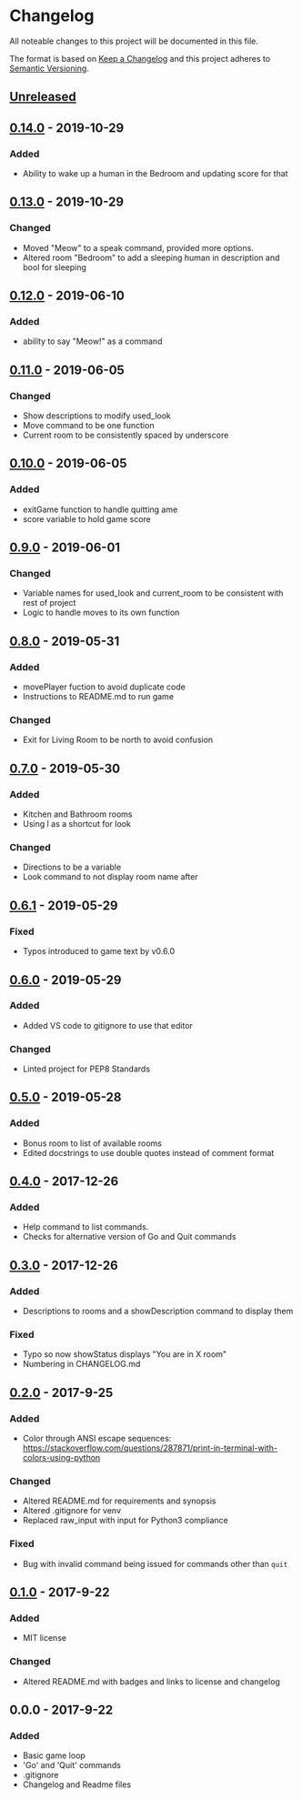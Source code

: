 # Changelog
All noteable changes to this project will be documented in this file.

The format is based on [Keep a Changelog](http://keepachangelog.com/en/1.0.0/)
and this project adheres to [Semantic Versioning](http://semver.org/spec/v2.0.0.html).

## [Unreleased]

## [0.14.0] - 2019-10-29
### Added
- Ability to wake up a human in the Bedroom and updating score for that

## [0.13.0] - 2019-10-29
### Changed
- Moved "Meow" to a speak command, provided more options.
- Altered room "Bedroom" to add a sleeping human in description and bool for sleeping

## [0.12.0] - 2019-06-10
### Added
- ability to say "Meow!" as a command

## [0.11.0] - 2019-06-05
### Changed
- Show descriptions to modify used_look
- Move command to be one function
- Current room to be consistently spaced by underscore

## [0.10.0] - 2019-06-05
### Added
- exitGame function to handle quitting ame
- score variable to hold game score

## [0.9.0] - 2019-06-01
### Changed
- Variable names for used_look and current_room to be consistent with rest of project
- Logic to handle moves to its own function

## [0.8.0] - 2019-05-31
### Added
- movePlayer fuction to avoid duplicate code
- Instructions to README.md to run game

### Changed
- Exit for Living Room to be north to avoid confusion

## [0.7.0] - 2019-05-30
### Added
- Kitchen and Bathroom rooms
- Using l as a shortcut for look

### Changed
- Directions to be a variable
- Look command to not display room name after

## [0.6.1] - 2019-05-29
### Fixed
- Typos introduced to game text by v0.6.0

## [0.6.0] - 2019-05-29
### Added
- Added VS code to gitignore to use that editor

### Changed
- Linted project for PEP8 Standards

## [0.5.0] - 2019-05-28
### Added
- Bonus room to list of available rooms
- Edited docstrings to use double quotes instead of comment format

## [0.4.0] - 2017-12-26
### Added
- Help command to list commands.
- Checks for alternative version of Go and Quit commands

## [0.3.0] - 2017-12-26
### Added
- Descriptions to rooms and a showDescription command to display them

### Fixed
- Typo so now showStatus displays "You are in X room"
- Numbering in CHANGELOG.md

## [0.2.0] - 2017-9-25
### Added
- Color through ANSI escape sequences: https://stackoverflow.com/questions/287871/print-in-terminal-with-colors-using-python

### Changed
- Altered README.md for requirements and synopsis
- Altered .gitignore for venv
- Replaced raw_input with input for Python3 compliance

### Fixed
- Bug with invalid command being issued for commands other than `quit`

## [0.1.0] - 2017-9-22
### Added
- MIT license

### Changed
- Altered README.md with badges and links to license and changelog

## 0.0.0 - 2017-9-22
### Added
- Basic game loop
- 'Go' and 'Quit' commands
- .gitignore
- Changelog and Readme files

[Unreleased]: https://github.com/afs2015/PepperRPG/compare/v0.14.0....HEAD
[0.14.0]: https://github.com/afs2015/PepperRPG/compare/v0.13.0...v0.14.0
[0.13.0]: https://github.com/afs2015/PepperRPG/compare/v0.12.0...v0.13.0
[0.12.0]: https://github.com/afs2015/PepperRPG/compare/v0.11.0...v0.12.0
[0.11.0]: https://github.com/afs2015/PepperRPG/compare/v0.10.0...v0.11.0
[0.10.0]: https://github.com/afs2015/PepperRPG/compare/v0.9.0...v0.10.0
[0.9.0]: https://github.com/afs2015/PepperRPG/compare/v0.8.0...v0.9.0
[0.8.0]: https://github.com/afs2015/PepperRPG/compare/v0.7.0...v0.8.0
[0.7.0]: https://github.com/afs2015/PepperRPG/compare/v0.6.1...v0.7.0
[0.6.1]: https://github.com/afs2015/PepperRPG/compare/v0.6.0...v0.6.1
[0.6.0]: https://github.com/afs2015/PepperRPG/compare/v0.5.0...v0.6.0
[0.5.0]: https://github.com/afs2015/PepperRPG/compare/v0.4.0...v0.5.0
[0.4.0]: https://github.com/afs2015/PepperRPG/compare/v0.3.0...v0.4.0
[0.3.0]: https://github.com/afs2015/PepperRPG/compare/v0.2.0...v0.3.0
[0.2.0]: https://github.com/afs2015/PepperRPG/compare/v0.1.0...v0.2.0
[0.1.0]: https://github.com/afs2015/PepperRPG/compare/v0.0.0...v0.1.0
